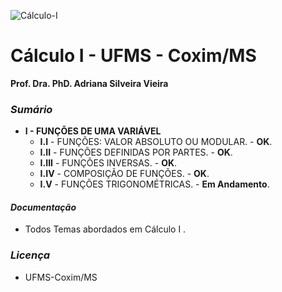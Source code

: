 
![Cálculo-I](http://www.estudar.info/wp-content/uploads/2015/02/disciplina-pre-calculo-matematica-para-engenharia-e1425152065989.jpg)

# Cálculo I - UFMS - Coxim/MS
 __Prof. Dra. PhD. Adriana Silveira Vieira__ 
### *Sumário* 
* __I - FUNÇÕES DE UMA VARIÁVEL__
  - __I.I__ - FUNÇÕES: VALOR ABSOLUTO OU MODULAR. - __OK__.
  - __I.II__ - FUNÇÕES DEFINIDAS POR PARTES. - __OK__.
  - __I.III__ - FUNÇÕES INVERSAS. - __OK__.
  - __I.IV__ - COMPOSIÇÃO DE FUNÇÕES. - __OK__.
  - __I.V__ - FUNÇÕES TRIGONOMÉTRICAS. - __Em Andamento__.

#### *Documentação*
* Todos Temas abordados em Cálculo I .

### *Licença*
* UFMS-Coxim/MS

